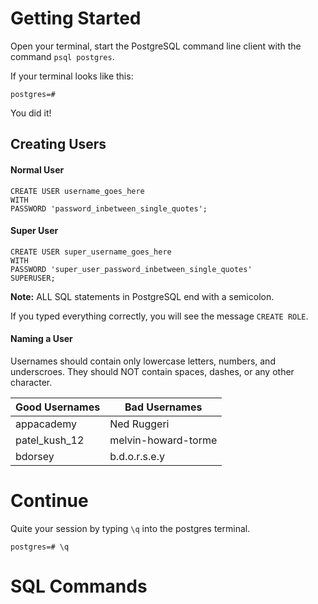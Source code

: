 # Getting Started 
Open your terminal, start the PostgreSQL command line client with the command `psql postgres`.

If your terminal looks like this: 
```
postgres=#
```

You did it!

## Creating Users

#### Normal User
```
CREATE USER username_goes_here
WITH
PASSWORD 'password_inbetween_single_quotes';
```

#### Super User
```
CREATE USER super_username_goes_here
WITH 
PASSWORD 'super_user_password_inbetween_single_quotes'
SUPERUSER;
```
**Note:** ALL SQL statements in PostgreSQL end with a semicolon.

If you typed everything correctly, you will see the message `CREATE ROLE`.

#### Naming a User
Usernames should contain only lowercase letters, numbers, and underscroes. They should NOT contain spaces, dashes, or any other character.

| Good Usernames | Bad Usernames       |
|----------------|---------------------|
| appacademy     | Ned Ruggeri         |
| patel_kush_12  | melvin-howard-torme |
| bdorsey        | b.d.o.r.s.e.y       |

# Continue

Quite your session by typing `\q` into the postgres terminal.
```
postgres=# \q
```
# SQL Commands

